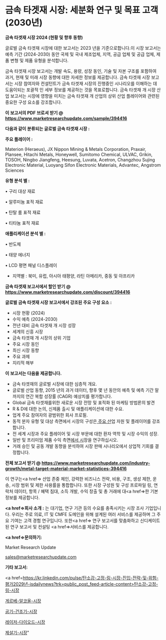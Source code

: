 # 금속 타겟재 시장: 세분화 연구 및 목표 고객(2030년)

<strong>금속 타겟재 시장 2024 (현황 및 향후 동향)</strong>

글로벌 금속 타겟재 시장에 대한 보고서는 2023 년을 기준으로합니다.이 시장 보고서는 예측 기간 (2024-2030) 동안 국제 및 국내 제조업체, 지역, 공급 업체 및 공급 업체, 제품 변형 및 제품 유형을 분석합니다.

금속 타겟재 시장 보고서는 개발 속도, 용량, 성장 동인, 기술 및 자본 구조를 포함하여 과거, 현재 및 미래 시장 동향에 대한 자세한 정보를 제공합니다. 금속 타겟재 시장 보고서는 시장 참여자와 컨설턴트가 금속 타겟재 시장의 진행중인 시나리오를 이해하는 데 도움이되는 포괄적 인 세부 정보를 제공하는 것을 목표로합니다. 금속 타겟재 개 시장 산업 보고서는 시장에 영향을 미치는 금속 타겟재 개 산업의 상위 산업 플레이어와 관련된 중요한 구성 요소를 강조합니다.



<strong>이 보고서의 PDF 브로셔 받기 @ <a href=https://www.marketresearchupdate.com/sample/394416>https://www.marketresearchupdate.com/sample/394416</a></strong>



<strong>다음과 같이 분류되는 글로벌 금속 타겟재 시장 :</strong>



<strong>주요 플레이어 :</strong>

Materion (Heraeus), JX Nippon Mining & Metals Corporation, Praxair, Plansee, Hitachi Metals, Honeywell, Sumitomo Chemical, ULVAC, Grikin, TOSOH, Ningbo Jiangfeng, Heesung, Luvata, Acetron, Changzhou Sujing Electronic Material, Luoyang Sifon Electronic Materials, Advantec, Angstrom Sciences



<strong>유형 분석 별 :</strong>

• 구리 대상 재료

• 알루미늄 표적 재료

• 탄탈 룸 표적 재료

• 티타늄 표적 재료



<strong>애플리케이션 분석 별 :</strong>

• 반도체

• 태양 에너지

• LCD 평면 패널 디스플레이

<ul>
  <li>지역별 : 북미, 유럽, 아시아 태평양, 라틴 아메리카, 중동 및 아프리카</li>
</ul>


<strong>금속 타겟재 보고서에서 할인 받기 @ <a href=https://www.marketresearchupdate.com/discount/394416>https://www.marketresearchupdate.com/discount/394416</a></strong>



<strong>글로벌 금속 타겟재 시장 보고서에서 강조된 주요 구성 요소 :</strong>
<ul>
  <li>시장 현황 (2024)</li>
  <li>수익 예측 (2024-2030)</li>
  <li>전년 대비 금속 타겟재 개 시장 성장</li>
  <li>세계의 신흥 시장</li>
  <li>금속 타겟재 개 시장의 상위 기업</li>
  <li>주요 시장 동인</li>
  <li>최신 시장 동향</li>
  <li>주요 과제</li>
  <li>지리적 해부</li>
</ul>


<strong>이 보고서는 다음을 제공합니다.</strong>
<ul>
  <li>금속 타겟재의 글로벌 시장에 대한 심층적 개요.</li>
  <li>글로벌 산업 동향, 2015 년의 과거 데이터, 향후 몇 년 동안의 예측 및 예측 기간 말까지의 연간 복합 성장률 (CAGR) 예상치를 평가합니다.</li>
  <li>Global 금속 타겟재를위한 새로운 시장 전망 및 표적화 된 마케팅 방법론의 발견</li>
  <li>R &amp; D에 대한 논의, 신제품 출시 및 애플리케이션에 대한 수요.</li>
  <li>업계 주요 참여자의 광범위한 회사 프로필.</li>
  <li>동적 분자 유형 및 대상 측면에서 시장의 구성은<a href=> 주요 산</a>업 자원 및 플레이어를 강조합니다.</li>
  <li>전 세계 시장과 주요 플레이어 및 시장 부문에 대한 환자 역학 및 시장 수익의 성장.</li>
  <li>일반 및 프리미엄 제품 수익 측면<a href=>에서 시</a>장을 연구하십시오.</li>
  <li>거래 승인 및 공동 개발 동향을 분석하여 시장 판매 시나리오에서 상업적 기회를 결정합니다.</li>
</ul>



<strong>전체 보고서 받기 @ <a href=https://www.marketresearchupdate.com/industry-growth/metal-target-material-market-statistices-394416>https://www.marketresearchupdate.com/industry-growth/metal-target-material-market-statistices-394416</a></strong>

이 연구는<a href=> 산업 존중</a> 체인, 강력한 비즈니스 전략, 비용, 구조, 생성 제한, 운송, 시장 범위 및 제한 사용률을 통합합니다. 또한 시장 구성원 및 구성 프로파일 링, 연락처 데이터, 항목 / 혜택 침대, 소득 개발, 수익 창출 및 총 거래에 대<a href=>한 기본 </a>정보를 제공합니다.



<strong><a href=>회사 소</a>개 :</strong>
는 대기업, 연구 기관 등의 수요를 충족시키는 시장 조사 기업입니다. 우리는 주로 의료, IT 및 CMFE 도메인을 위해 설계된 여러 서비스를 제공하며 그 주요 기여는 고객 경험 연구입니다. 또한<a href=> 연구 보</a>고서를 맞춤화하고 신디케이트 된 연구 보고서 및 컨설팅 <a href=>서비스</a>를 제공합니다.



<strong><a href=>문의하기:</a></strong>

Market Research Update

sales@marketresearchupdate.com



<strong>기타 보고서:</strong>

<a href=https://kr.linkedin.com/pulse/탄소강-고정-링-시장-진입-전략-및-위험-평가2029년-isdailynews?trk=public_post_feed-article-content>탄소강-고정-링-시장</a>

<a href=https://www.linkedin.com/pulse/게르베-알코올-시장-진입-전략-및-위험-평가2029년-market-matrix-musings-analysis/>게르베-알코올-시장</a>

<a href=https://www.linkedin.com/pulse/공기-건조기-시장-세분화-연구-및-목표-고객2029년-survey-savvy-insights-360-analysis-sljuf/>공기-건조기-시장</a>

<a href=https://www.linkedin.com/pulse/레이저-다이오드-시장-세분화-연구-및-목표-고객2029년-consumer-connection-compendium-ana-aqdcf/>레이저-다이오드-시장</a>

<a href=https://www.linkedin.com/pulse/제설기-시장-동향-및-성장-전망-trendsetters-talk-360-analysis-uixef/>제설기-시장</a>"
